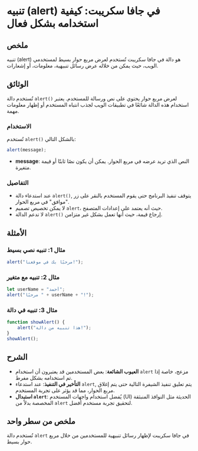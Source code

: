 <!--
Meta Description: # تنبيه (alert) في جافا سكريبت: كيفية استخدامه بشكل فعال ## ملخص تنبيه (alert) هو دالة في جافا سكريبت تُستخدم لعرض مربع حوار بسيط لمستخدمي الويب، حيث ...
Meta Keywords: alert, تنبيه, دالة, مربع, ستخدم
-->

# تنبيه (alert) في جافا سكريبت: كيفية استخدامه بشكل فعال

## ملخص
تنبيه (alert) هو دالة في جافا سكريبت تُستخدم لعرض مربع حوار بسيط لمستخدمي الويب، حيث يمكن من خلاله عرض رسائل تنبيهية، معلومات، أو إشعارات.

## الوثائق
تُستخدم دالة `alert()` لعرض مربع حوار يحتوي على نص ورسالة للمستخدم. يعتبر استخدام هذه الدالة شائعًا في تطبيقات الويب لجذب انتباه المستخدم أو إظهار معلومات مهمة.

### الاستخدام
تُستخدم `alert()` بالشكل التالي:
```javascript
alert(message);
```
- **message**: النص الذي تريد عرضه في مربع الحوار. يمكن أن يكون نصًا ثابتًا أو قيمة متغيرة.

### التفاصيل
- عند استدعاء دالة `alert()`, يتوقف تنفيذ البرنامج حتى يقوم المستخدم بالنقر على زر "موافق" في مربع الحوار.
- لا يمكن تخصيص تصميم `alert`، حيث أنه يعتمد على إعدادات المتصفح.
- لا تدعم الدالة `alert()` إرجاع قيمة، حيث أنها تعمل بشكل غير متزامن.

## الأمثلة
### مثال 1: تنبيه نصي بسيط
```javascript
alert("مرحبًا بك في موقعنا!");
```

### مثال 2: تنبيه مع متغير
```javascript
let userName = "أحمد";
alert("مرحبًا " + userName + "!");
```

### مثال 3: تنبيه في دالة
```javascript
function showAlert() {
    alert("هذا تنبيه من دالة!");
}
showAlert();
```

## الشرح
- **العيوب الشائعة**: بعض المستخدمين قد يعتبرون أن استخدام `alert` مزعج، خاصة إذا تم استخدامه بشكل مفرط.
- **التأخير في التنفيذ**: عند استدعاء `alert`, يتم تعليق تنفيذ الشيفرة التالية حتى يتم إغلاق مربع الحوار، مما قد يؤثر على تجربة المستخدم.
- **استبدال `alert`**: يُفضل استخدام واجهات المستخدم (UI) الحديثة مثل النوافذ المنبثقة المخصصة بدلاً من `alert` لتحقيق تجربة مستخدم أفضل.

## ملخص من سطر واحد
تُستخدم دالة `alert` في جافا سكريبت لإظهار رسائل تنبيهية للمستخدمين من خلال مربع حوار بسيط.